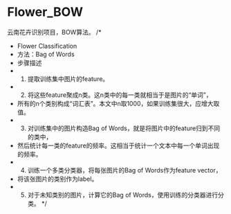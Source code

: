 # Flower_BOW
云南花卉识别项目，BOW算法。
/*
* Flower Classification
* 方法：Bag of Words
* 步骤描述
* 1. 提取训练集中图片的feature。
* 2. 将这些feature聚成n类。这n类中的每一类就相当于是图片的“单词”，
*    所有的n个类别构成“词汇表”。本文中n取1000，如果训练集很大，应增大取值。
* 3. 对训练集中的图片构造Bag of Words，就是将图片中的feature归到不同的类中，
*    然后统计每一类的feature的频率。这相当于统计一个文本中每一个单词出现的频率。
* 4. 训练一个多类分类器，将每张图片的Bag of Words作为feature vector，
*    将该张图片的类别作为label。
* 5. 对于未知类别的图片，计算它的Bag of Words，使用训练的分类器进行分类。
*/
